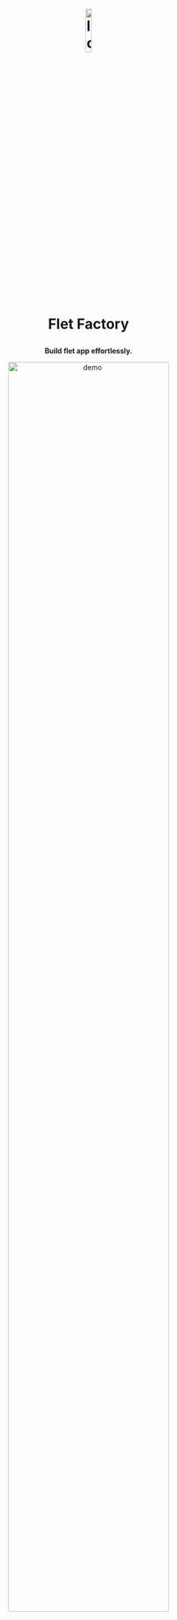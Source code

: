 <h1 align="center">
  <img width="15%" align="center" src="https://github.com/user-attachments/assets/80feaddd-e4a0-4a4a-ad36-a05767d3904f" alt="logo">
  <p>Flet Factory</p>
</h1>


<p align="center">
  <b>Build flet app effortlessly.</b>
</p>

<div align="center">
      <image width="80%" align="center" src="https://github.com/user-attachments/assets/2280ae8b-4256-4df4-a7d2-48c937c17d21" alt="demo">
</div>
